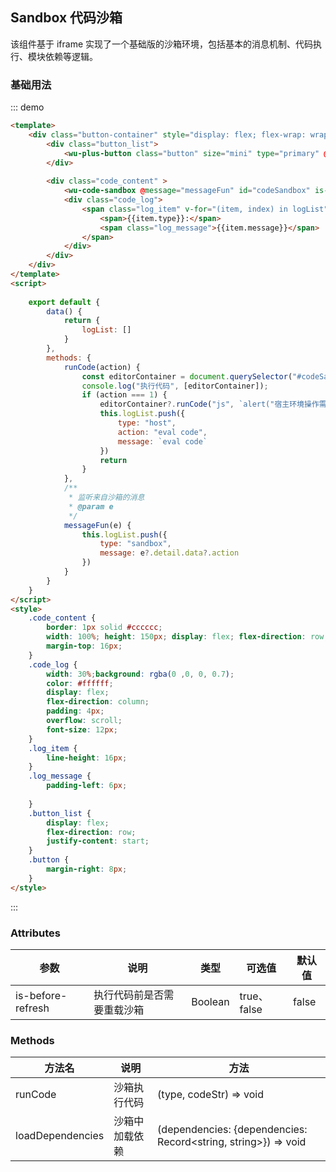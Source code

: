 ## Sandbox 代码沙箱

该组件基于 iframe 实现了一个基础版的沙箱环境，包括基本的消息机制、代码执行、模块依赖等逻辑。

### 基础用法

::: demo
```html
<template>
    <div class="button-container" style="display: flex; flex-wrap: wrap;padding: 16px">
        <div class="button_list">
            <wu-plus-button class="button" size="mini" type="primary" @click="runCode(1)" title="点击在沙箱中执行代码">RunCode</wu-plus-button>
        </div>
       
        <div class="code_content" >
            <wu-code-sandbox @message="messageFun" id="codeSandbox" is-before-refresh="false" style="width: 70%;height: 100%"></wu-code-sandbox>
            <div class="code_log">
                <span class="log_item" v-for="(item, index) in logList">
                    <span>{{item.type}}:</span>
                    <span class="log_message">{{item.message}}</span>
                </span>
            </div>
        </div>
    </div>
</template>
<script>
    
    export default {
        data() {
            return {
                logList: []
            }
        },
        methods: {
            runCode(action) {
                const editorContainer = document.querySelector("#codeSandbox");
                console.log("执行代码", [editorContainer]);
                if (action === 1) {
                    editorContainer?.runCode("js", `alert("宿主环境操作需要执行函数");`);
                    this.logList.push({
                        type: "host",
                        action: "eval code",
                        message: `eval code`
                    })
                    return
                }
            },
            /**
             * 监听来自沙箱的消息
             * @param e
             */
            messageFun(e) {
                this.logList.push({
                    type: "sandbox",
                    message: e?.detail.data?.action
                })
            }
        }
    }
</script>
<style>
    .code_content {
        border: 1px solid #cccccc;
        width: 100%; height: 150px; display: flex; flex-direction: row;
        margin-top: 16px;
    }
    .code_log {
        width: 30%;background: rgba(0 ,0, 0, 0.7);
        color: #ffffff;
        display: flex;
        flex-direction: column;
        padding: 4px;
        overflow: scroll;
        font-size: 12px;
    }
    .log_item {
        line-height: 16px;
    }
    .log_message {
        padding-left: 6px;
        
    }
    .button_list {
        display: flex;
        flex-direction: row;
        justify-content: start;
    }
    .button {
        margin-right: 8px;
    }
</style>
```
:::

### Attributes

| 参数              | 说明 | 类型      | 可选值       | 默认值   |
|-----------------|--|---------- |-------------  |-------- |
| is-before-refresh | 执行代码前是否需要重载沙箱 |Boolean |true、false|  false |

### Methods

| 方法名  | 说明 | 方法                      | 
|--------|--|-------------------------|
|runCode| 沙箱执行代码 | (type, codeStr) => void |
|loadDependencies| 沙箱中加载依赖 | (dependencies: {dependencies: Record<string, string>}) => void |
